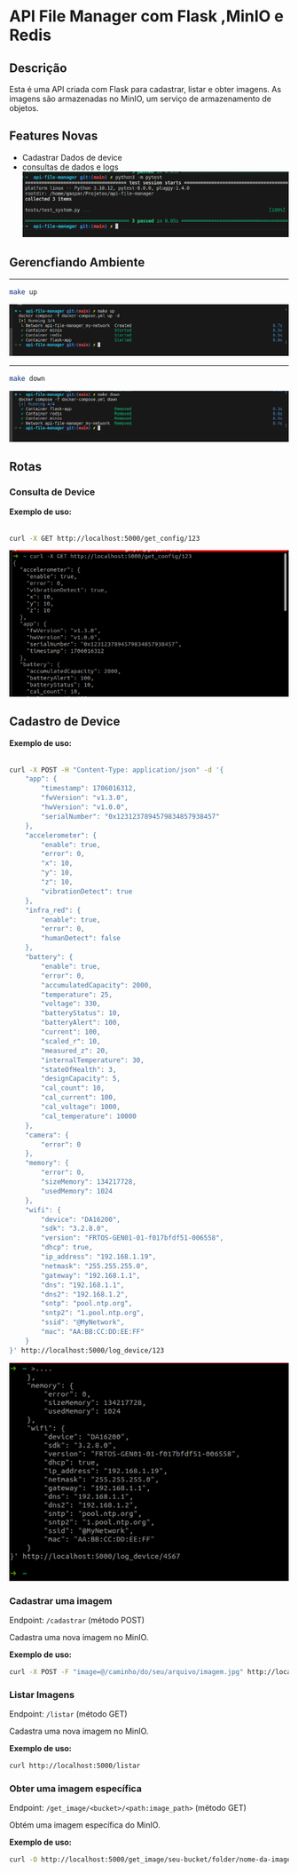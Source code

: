 # API File Manager com Flask ,MinIO e Redis

## Descrição
Esta é uma API criada com Flask para cadastrar, listar e obter imagens. As imagens são armazenadas no MinIO, um serviço de armazenamento de objetos.

## Features Novas
 - Cadastrar Dados de device 
 - consultas de dados e logs 
 ![Alt text](image.png)



## Gerencfiando Ambiente
---

```bash
make up
```
![Alt text](images/image-1.png)

--- 

```bash
make down 
```
![Alt text](images/image-2.png)

## Rotas
### Consulta de Device
**Exemplo de uso:**
```bash

curl -X GET http://localhost:5000/get_config/123

```
![Alt text](images/image-3.png)

## Cadastro de Device
**Exemplo de uso:**
```bash

curl -X POST -H "Content-Type: application/json" -d '{
    "app": {
        "timestamp": 1706016312,
        "fwVersion": "v1.3.0",
        "hwVersion": "v1.0.0",
        "serialNumber": "0x1231237894579834857938457"
    },
    "accelerometer": {
        "enable": true,
        "error": 0,
        "x": 10,
        "y": 10,
        "z": 10,
        "vibrationDetect": true
    },
    "infra_red": {
        "enable": true,
        "error": 0,
        "humanDetect": false
    },
    "battery": {
        "enable": true,
        "error": 0,
        "accumulatedCapacity": 2000,
        "temperature": 25,
        "voltage": 330,
        "batteryStatus": 10,
        "batteryAlert": 100,
        "current": 100,
        "scaled_r": 10,
        "measured_z": 20,
        "internalTemperature": 30,
        "stateOfHealth": 3,
        "designCapacity": 5,
        "cal_count": 10,
        "cal_current": 100,
        "cal_voltage": 1000,
        "cal_temperature": 10000
    },
    "camera": {
        "error": 0
    },
    "memory": {
        "error": 0,
        "sizeMemory": 134217728,
        "usedMemory": 1024
    },
    "wifi": {
        "device": "DA16200",
        "sdk": "3.2.8.0",
        "version": "FRTOS-GEN01-01-f017bfdf51-006558",
        "dhcp": true,
        "ip_address": "192.168.1.19",
        "netmask": "255.255.255.0",
        "gateway": "192.168.1.1",
        "dns": "192.168.1.1",
        "dns2": "192.168.1.2",
        "sntp": "pool.ntp.org",
        "sntp2": "1.pool.ntp.org",
        "ssid": "@MyNetwork",
        "mac": "AA:BB:CC:DD:EE:FF"
    }
}' http://localhost:5000/log_device/123


```
![Alt text](images/image-4.png)
### Cadastrar uma imagem
Endpoint: `/cadastrar` (método POST)

Cadastra uma nova imagem no MinIO.

**Exemplo de uso:**
```bash
curl -X POST -F "image=@/caminho/do/seu/arquivo/imagem.jpg" http://localhost:5000/cadastrar

```

### Listar Imagens
Endpoint: `/listar` (método GET)

Cadastra uma nova imagem no MinIO.

**Exemplo de uso:**
```bash
curl http://localhost:5000/listar

```

### Obter uma imagem específica

Endpoint: `/get_image/<bucket>/<path:image_path>` (método GET)

Obtém uma imagem específica do MinIO.

**Exemplo de uso:**

```bash
curl -O http://localhost:5000/get_image/seu-bucket/folder/nome-da-imagem.jpg
```
